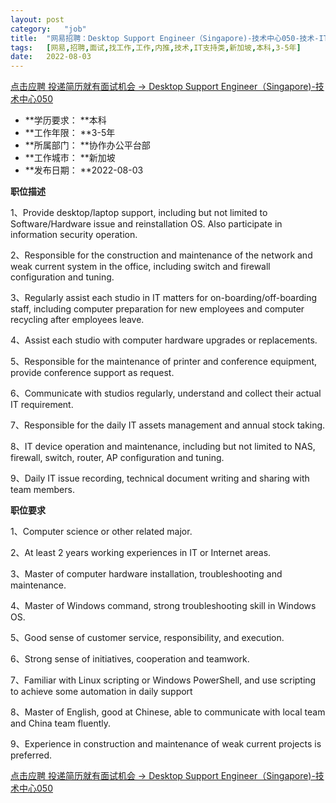 ```yaml
---
layout:	post
category:	"job"
title:	"网易招聘：Desktop Support Engineer（Singapore)-技术中心050-技术-IT支持类-新加坡本科3-5年"
tags:	[网易,招聘,面试,找工作,工作,内推,技术,IT支持类,新加坡,本科,3-5年]
date:	2022-08-03
---
```


[点击应聘 投递简历就有面试机会 ->  Desktop Support Engineer（Singapore)-技术中心050](http://mobile.bole.netease.com/bole/boleDetail?id=40953&employeeId=346f03c3cda5f04c&key=all)



- **学历要求： **本科
- **工作年限： **3-5年
- **所属部门： **协作办公平台部
- **工作城市： **新加坡
- **发布日期： **2022-08-03



**职位描述**

1、Provide desktop/laptop support, including but not limited to Software/Hardware issue and reinstallation OS. Also participate in information security operation.

2、Responsible for the construction and maintenance of the network and weak current system in the office, including switch and firewall configuration and tuning.

3、Regularly assist each studio in IT matters for on-boarding/off-boarding staff, including computer preparation for new employees and computer recycling after employees leave.

4、Assist each studio with computer hardware upgrades or replacements.

5、Responsible for the maintenance of printer and conference equipment, provide conference support as request.

6、Communicate with studios regularly, understand and collect their actual IT requirement.

7、Responsible for the daily IT assets management and annual stock taking.

8、IT device operation and maintenance, including but not limited to NAS, firewall, switch, router, AP configuration and tuning.

9、Daily IT issue recording, technical document writing and sharing with team members.



**职位要求**

1、Computer science or other related major.

2、At least 2 years working experiences in IT or Internet areas.

3、Master of computer hardware installation, troubleshooting and maintenance.

4、Master of Windows command, strong troubleshooting skill in Windows OS.

5、Good sense of customer service, responsibility, and execution.

6、Strong sense of initiatives, cooperation and teamwork.

7、Familiar with Linux scripting or Windows PowerShell, and use scripting to achieve some automation in daily support

8、Master of English, good at Chinese, able to communicate with local team and China team fluently.

9、Experience in construction and maintenance of weak current projects is preferred.



[点击应聘 投递简历就有面试机会 ->  Desktop Support Engineer（Singapore)-技术中心050](http://mobile.bole.netease.com/bole/boleDetail?id=40953&employeeId=346f03c3cda5f04c&key=all)
